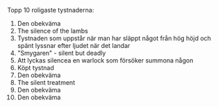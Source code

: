 Topp 10 roligaste tystnaderna:
1. Den obekväma
2. The silence of the lambs
3. Tystnaden som uppstår när man har släppt något från hög höjd och spänt lyssnar efter ljudet när det landar
4. "Smygaren" - silent but deadly
5. Att lyckas silencea en warlock som försöker summona någon
6. Köpt tystnad
7. Den obekväma
8. The silent treatment
9. Den obekväma
10. Den obekväma
